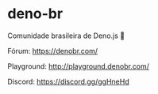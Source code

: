 # deno-br
Comunidade brasileira de Deno.js 🦕


Fórum: https://denobr.com/

Playground: http://playground.denobr.com/

Discord: https://discord.gg/ggHneHd
